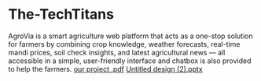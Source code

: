 # The-TechTitans
AgroVia is a smart agriculture web platform that acts as a one-stop solution for farmers by combining crop knowledge, weather forecasts, real-time mandi prices, soil check insights, and latest agricultural news — all accessible in a simple, user-friendly interface and chatbox is also provided to help the farmers.
[our project .pdf](https://github.com/user-attachments/files/19698438/our.project.pdf)
[Untitled design (2).pptx](https://github.com/user-attachments/files/19698440/Untitled.design.2.pptx)
